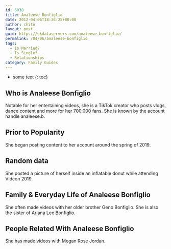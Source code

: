 ```yaml
---
id: 5038
title: Analeese Bonfiglio
date: 2012-04-06T18:36:25+00:00
author: chito
layout: post
guid: https://ukdataservers.com/analeese-bonfiglio/
permalink: /04/06/analeese-bonfiglio
tags:
  - Is Married?
  - Is Single?
  - Relationships
category: Family Guides
---
```


* some text
{: toc}
          
          
## Who is  Analeese Bonfiglio
                  
                  
                  
Notable for her entertaining videos, she is a TikTok creator who posts vlogs, dance content and more for her 700,000 fans. She is known by the account handle analeese.b.
                  
                
                
                
## Prior to Popularity 
                  
                  
                  
She began posting content to her account around the spring of 2019.
                  
                
                
                
## Random data 
                  
                  
                  
She posted a picture of herself inside an inflatable donut while attending Vidcon 2019.
                  
                
                
                
## Family & Everyday Life of Analeese Bonfiglio
                  
                  
                  
She often made videos with her older brother Geno Bonfiglio. She is also the sister of Ariana Lee Bonfiglio.
                  
                
                
                
## People Related With  Analeese Bonfiglio
                  
                  
                  
She has made videos with Megan Rose Jordan.
                  
                
              
            
          
          
          
    
    
  
